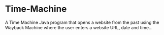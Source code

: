 # Time-Machine
A Time Machine Java program that opens a website from the past using the Wayback Machine where the user enters a website URL, date and time...
